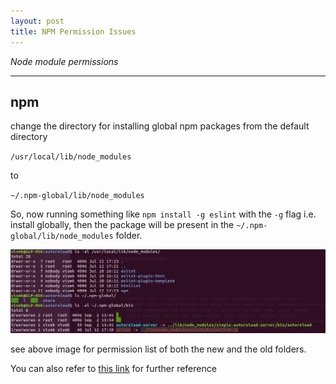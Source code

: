 ```yaml
---
layout: post
title: NPM Permission Issues
---
```


*Node module permissions* 

-----

## npm
change the directory for installing global npm packages from the default directory

`/usr/local/lib/node_modules`

to

`~/.npm-global/lib/node_modules`

So, now running something like `npm install -g eslint` with the `-g` flag i.e. install globally, then the package will be present in the `~/.npm-global/lib/node_modules` folder.

![permissions](/assets/npm_permissions.png)

see above image for permission list of both the new and the old folders.

You can also refer to [this link](https://goo.gl/cypqmP) for further reference